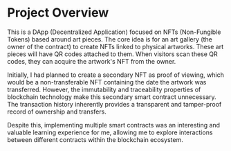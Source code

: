 # Project Overview

This is a DApp (Decentralized Application) focused on NFTs (Non-Fungible Tokens) based around art pieces. The core idea is for an art gallery (the owner of the contract) to create NFTs linked to physical artworks. These art pieces will have QR codes attached to them. When visitors scan these QR codes, they can acquire the artwork's NFT from the owner.

Initially, I had planned to create a secondary NFT as proof of viewing, which would be a non-transferable NFT containing the date the artwork was transferred. However, the immutability and traceability properties of blockchain technology make this secondary smart contract unnecessary. The transaction history inherently provides a transparent and tamper-proof record of ownership and transfers.

Despite this, implementing multiple smart contracts was an interesting and valuable learning experience for me, allowing me to explore interactions between different contracts within the blockchain ecosystem.
